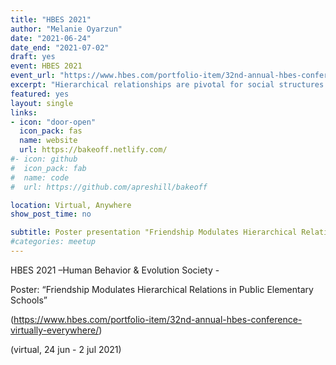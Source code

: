 ```yaml
---
title: "HBES 2021"
author: "Melanie Oyarzun"
date: "2021-06-24"
date_end: "2021-07-02"
draft: yes
event: HBES 2021
event_url: "https://www.hbes.com/portfolio-item/32nd-annual-hbes-conference-virtually-everywhere/"
excerpt: "Hierarchical relationships are pivotal for social structures in human beings. Yet, little is known about mechanisms connecting social hierarchies and friendship in elementary school children. Here, we present the results of a large-scale experiment (856 children between 9 to 12 years) from 14 different elementary schools in Santiago de Chile, designed to measure social status through aggregated cooperative patterns and then explore the connection between friendship and dyadic cooperation in students with different social status. We map each classroom's cooperative network using a modified Prisoner's Dilemma in a lab in the field setting. In a networked set up of tablet computers, each student played the game in pairs with each classmate. They had to decide simultaneously how many tokens (between o to 10) send to their peers in each round. Thus, we proxy social status using the page rank, which considers the total number of received tokens and the sender's social position. To measure friendship, we run a peer nomination questionnaire, where students nominated up to five friends. Then, we investigate how dyadic cooperation varies according to social status and friendship. In general, we find that the more significant the difference in social status, the greater the dyadic cooperation gap, indicating acts of deference from lower-status individuals to higher-status individuals. However, when we separately analyze relationships involving mutual declarations of friendship, the association between social status and cooperation disappears. Among friends, we do not observe acts of deference from the lower status to the higher status member of the dyad. These results suggest that friendship implies fundamental equality, which is not affected by social status differences in elementary school students."
featured: yes
layout: single
links:
- icon: "door-open"
  icon_pack: fas
  name: website
  url: https://bakeoff.netlify.com/
#- icon: github
#  icon_pack: fab
#  name: code
#  url: https://github.com/apreshill/bakeoff

location: Virtual, Anywhere
show_post_time: no

subtitle: Poster presentation "Friendship Modulates Hierarchical Relations in Public Elementary Schools”
#categories: meetup
---
```


 HBES 2021 –Human Behavior & Evolution Society - 
 
 Poster: “Friendship Modulates Hierarchical Relations in Public Elementary Schools”
 
 (https://www.hbes.com/portfolio-item/32nd-annual-hbes-conference-virtually-everywhere/) 
 
 (virtual, 24 jun - 2 jul 2021)

